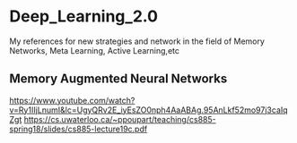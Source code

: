 # Deep_Learning_2.0
My references for new strategies and network in the field of Memory Networks, Meta Learning, Active Learning,etc

## Memory Augmented Neural Networks

https://www.youtube.com/watch?v=Ry1IIjLnumI&lc=UgyQRv2E_iyEsZO0nph4AaABAg.95AnLkf52mo97j3caIqZgt
https://cs.uwaterloo.ca/~ppoupart/teaching/cs885-spring18/slides/cs885-lecture19c.pdf
